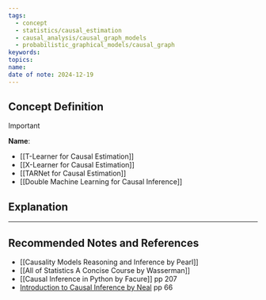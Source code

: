 ```yaml
---
tags:
  - concept
  - statistics/causal_estimation
  - causal_analysis/causal_graph_models
  - probabilistic_graphical_models/causal_graph
keywords: 
topics: 
name: 
date of note: 2024-12-19
---
```


## Concept Definition

>[!important]
>**Name**: 



- [[T-Learner for Causal Estimation]]
- [[X-Learner for Causal Estimation]]
- [[TARNet for Causal Estimation]]
- [[Double Machine Learning for Causal Inference]]


## Explanation





-----------
##  Recommended Notes and References



- [[Causality Models Reasoning and Inference by Pearl]]
- [[All of Statistics A Concise Course by Wasserman]]
- [[Causal Inference in Python by Facure]] pp 207
- [Introduction to Causal Inference by Neal](https://www.bradyneal.com/causal-inference-course) pp 66